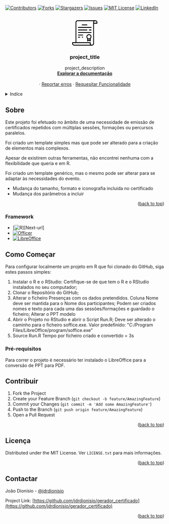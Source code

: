 <!-- Improved compatibility of back to top link: See: https://github.com/othneildrew/Best-README-Template/pull/73 -->
<a name="Gerador de Certificados em R"></a>
<!--
*** Thanks for checking out this certificate bulk generator in R. If you have a suggestion
*** that would make this better, please fork the repo and create a pull request
*** or simply open an issue with the tag "enhancement".
*** Don't forget to give the project a star!
*** Thanks again! Now go create something AMAZING! :D
-->

[![Contributors][contributors-shield]][contributors-url]
[![Forks][forks-shield]][forks-url]
[![Stargazers][stars-shield]][stars-url]
[![Issues][issues-shield]][issues-url]
[![MIT License][license-shield]][license-url]
[![LinkedIn][linkedin-shield]][linkedin-url]

<!-- PROJECT LOGO -->
<br />
<div align="center">
  <a href="https://github.com/jdrdionisio/gerador_certificado">
    <img src="images/logo.png" alt="Logo" width="80" height="80">
  </a>

<h3 align="center">project_title</h3>

  <p align="center">
    project_description
    <br />
    <a href="https://github.com/jdrdionisio/gerador_certificado"><strong>Explorar a documentação</strong></a>
    <br />
    <br />
    ·
    <a href="https://github.com/jdrdionisio/gerador_certificado/issues">Reportar erros</a>
    ·
    <a href="https://github.com/jdrdionisio/gerador_certificado/issues">Requesitar Funcionalidade</a>
  </p>
</div>

<!-- TABLE OF CONTENTS -->
<details>
  <summary>Indíce</summary>
  <ol>
    <li>
      <a href="#sobre-o-projeto">Sobre o projeto</a>
      <ul>
        <li><a href="#Framework">Contruído com</a></li>
      </ul>
    </li>
    <li>
      <a href="#como-comecar">Como Começar</a>
      <ul>
        <li><a href="#pre-requisitos">Pré-requisitos</a></li>
        <li><a href="#instalacao">Instalação</a></li>
      </ul>
    </li>
    <li><a href="#contribuir">Contribuir</a></li>
    <li><a href="#licença">Licença</a></li>
    <li><a href="#contactar">Contactar</a></li>
  </ol>
</details>



<!-- ABOUT THE PROJECT -->
## Sobre

Este projeto foi efetuado no âmbito de uma necessidade de emissão de certificados repetidos com
múltiplas sessões, formações ou percursos paralelos.

Foi criado um template simples mas que pode ser alterado para a criação de elementos mais complexos.

Apesar de existirem outras ferramentas, não encontrei nenhuma com a flexibilidade que queria e em R.

Foi criado um template genérico, mas o mesmo pode ser alterar para se adaptar às necessidades
do evento.
* Mudança do tamanho, formato e iconografia incluida no certificado
* Mudança dos parâmetros a incluir

<p align="right">(<a href="#gerador-de-certificados-em-R">back to top</a>)</p>

### Framework

* [![R][R]][Next-url]
* [![Officer][Officer]][officer-url]
* [![LibreOffice][LibreOffice]][libre-url]

<!-- GETTING STARTED -->
## Como Começar

Para configurar localmente um projeto em R que foi clonado do GitHub, siga estes passos simples:
1. Instalar o R e o RStudio: Certifique-se de que tem o R e o RStudio instalados no seu computador;
2. Clonar o Repositório do GitHub;
3. Alterar o ficheiro Presenças com os dados pretendidos.
	Coluna Nome deve ser mantida para o Nome dos participantes;
	Podem ser criados nomes e texto para cada uma das sessões/formações e guardado o ficheiro;
	Alterar o PPT modelo
4. Abrir o Projeto no RStudio e abrir o Script Run.R;
	Deve ser alterado o caminho para o ficheiro soffice.exe.
	Valor predefinido: "C:/Program Files/LibreOffice/program/soffice.exe"
5. Source Run.R
	Tempo por ficheiro criado e convertido = 3s


### Pré-requisitos

Para correr o projeto é necessário ter instalado o LibreOffice para a conversão de PPT para PDF.

<!-- CONTRIBUTING -->
## Contribuir

1. Fork the Project
2. Create your Feature Branch (`git checkout -b feature/AmazingFeature`)
3. Commit your Changes (`git commit -m 'Add some AmazingFeature'`)
4. Push to the Branch (`git push origin feature/AmazingFeature`)
5. Open a Pull Request

<p align="right">(<a href="#gerador-de-certificados-em-R">back to top</a>)</p>

<!-- LICENSE -->
## Licença

Distributed under the MIT License. 
Ver `LICENSE.txt` para mais informações.

<p align="right">(<a href="#gerador-de-certificados-em-R">back to top</a>)</p>


<!-- CONTACT -->
## Contactar

João Dionísio - [@jdrdionisio](https://twitter.com/jdrdionisio)

Project Link: [https://github.com/jdrdionisio/gerador_certificado](https://github.com/jdrdionisio/gerador_certificado)

<p align="right">(<a href="#gerador-de-certificados-em-R">back to top</a>)</p>

<!-- MARKDOWN LINKS & IMAGES -->
<!-- https://www.markdownguide.org/basic-syntax/#reference-style-links -->
[contributors-shield]: https://img.shields.io/github/contributors/othneildrew/Best-README-Template.svg?style=for-the-badge
[contributors-url]: https://github.com/jdrdionisio/gerador_certificado/graphs/contributors
[forks-shield]: https://img.shields.io/github/forks/othneildrew/Best-README-Template.svg?style=for-the-badge
[forks-url]: https://github.com/jdrdionisio/gerador_certificado/forks
[stars-shield]: https://img.shields.io/github/stars/othneildrew/Best-README-Template.svg?style=for-the-badge
[stars-url]: https://github.com/jdrdionisio/gerador_certificado/stargazers
[issues-shield]: https://img.shields.io/github/issues/othneildrew/Best-README-Template.svg?style=for-the-badge
[issues-url]: https://github.com/jdrdionisio/gerador_certificado/issues
[license-shield]: https://img.shields.io/github/license/othneildrew/Best-README-Template.svg?style=for-the-badge
[license-url]: https://github.com/jdrdionisio/gerador_certificado/blob/master/LICENSE.txt
[linkedin-shield]: https://img.shields.io/badge/-LinkedIn-black.svg?style=for-the-badge&logo=linkedin&colorB=555
[linkedin-url]: https://www.linkedin.com/in/joao-david-dionisio-201875171/
[R]: https://img.shields.io/badge/R?style=for-the-badge&logo=r&logoColor=61DAFB
[R-url]: https://www.r-project.org/
[Officer]: 
https://img.shields.io/badge/Officer?style=for-the-badge&logoColor=4FC08D&label=Officer
[officer-url]: https://davidgohel.github.io/officer/
[LibreOffice]: 
https://img.shields.io/badge/Libre?style=for-the-badge&logo=libreoffice&logoColor=61DAFB
[libre-url]: https://pt.libreoffice.org/

